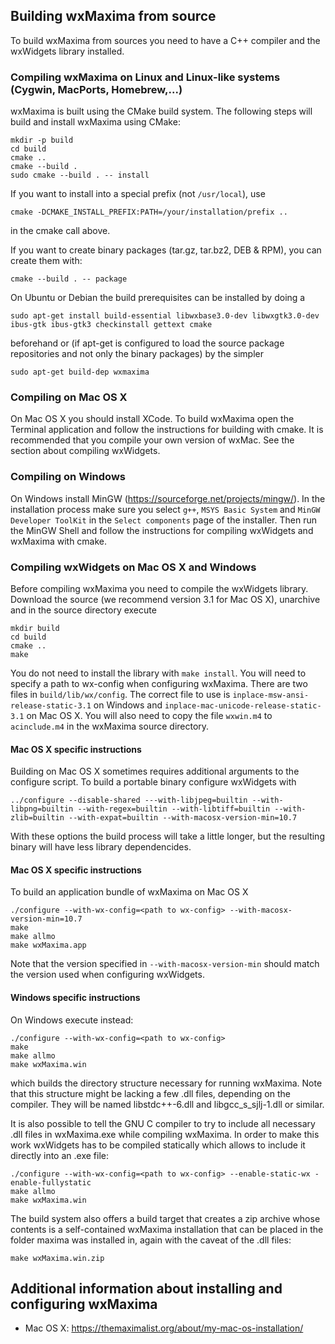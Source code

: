 Building wxMaxima from source
-----------------------------

To build wxMaxima from sources you need to have a C++ compiler and the
wxWidgets library installed.

### Compiling wxMaxima on Linux and Linux-like systems (Cygwin, MacPorts, Homebrew,...)

wxMaxima is built using the CMake build system.
The following steps will build and install wxMaxima using CMake:

    mkdir -p build
    cd build
    cmake ..
    cmake --build .
    sudo cmake --build . -- install

If you want to install into a special prefix (not `/usr/local`), use

    cmake -DCMAKE_INSTALL_PREFIX:PATH=/your/installation/prefix ..

in the cmake call above.

If you want to create binary packages (tar.gz, tar.bz2, DEB & RPM), you can
create them with:

    cmake --build . -- package


On Ubuntu or Debian the build prerequisites can be installed by doing
a

    sudo apt-get install build-essential libwxbase3.0-dev libwxgtk3.0-dev ibus-gtk ibus-gtk3 checkinstall gettext cmake

beforehand or (if apt-get is configured to load the source package
repositories and not only the binary packages) by the simpler

    sudo apt-get build-dep wxmaxima


### Compiling on Mac OS X

On Mac OS X you should install XCode. To build wxMaxima open the
Terminal application and follow the instructions for building with cmake.
It is recommended that you compile your own version of
wxMac. See the section about compiling wxWidgets.


### Compiling on Windows

On Windows install MinGW (https://sourceforge.net/projects/mingw/). In
the installation process make sure you select `g++`, `MSYS Basic
System` and `MinGW Developer ToolKit` in the `Select components` page
of the installer.  Then run the MinGW Shell and follow the
instructions for compiling wxWidgets and wxMaxima with cmake.


### Compiling wxWidgets on Mac OS X and Windows

Before compiling wxMaxima you need to compile the wxWidgets
library. Download the source (we recommend version 3.1 for Mac OS X),
unarchive and in the source directory execute

    mkdir build
    cd build
    cmake ..
    make

You do not need to install the library with `make install`. You will
need to specify a path to wx-config when configuring wxMaxima. There
are two files in `build/lib/wx/config`. The correct file to use is
`inplace-msw-ansi-release-static-3.1` on Windows and
`inplace-mac-unicode-release-static-3.1` on Mac OS X. You will also
need to copy the file `wxwin.m4` to `acinclude.m4` in the wxMaxima
source directory.

#### Mac OS X specific instructions

Building on Mac OS X sometimes requires additional arguments to the
configure script. To build a portable binary configure wxWidgets with

    ../configure --disable-shared ---with-libjpeg=builtin --with-libpng=builtin --with-regex=builtin --with-libtiff=builtin --with-zlib=builtin --with-expat=builtin --with-macosx-version-min=10.7

With these options the build process will take a little longer, but
the resulting binary will have less library dependencides.

#### Mac OS X specific instructions

To build an application bundle of wxMaxima on Mac OS X

    ./configure --with-wx-config=<path to wx-config> --with-macosx-version-min=10.7
    make
    make allmo
    make wxMaxima.app

Note that the version specified in `--with-macosx-version-min` should match the version
used when configuring wxWidgets.

#### Windows specific instructions

On Windows execute instead:

    ./configure --with-wx-config=<path to wx-config>
    make
    make allmo
    make wxMaxima.win

which builds the directory structure necessary for running wxMaxima. Note
that this structure might be lacking a few .dll files, depending on the
compiler. They will be named libstdc++-6.dll and libgcc_s_sjlj-1.dll or
similar.

It is also possible to tell the GNU C compiler to try to include all
necessary .dll files in wxMaxima.exe while compiling wxMaxima. In order to
make this work wxWidgets has to be compiled statically which allows to
include it directly into an .exe file:

    ./configure --with-wx-config=<path to wx-config> --enable-static-wx -enable-fullystatic
    make allmo
    make wxMaxima.win


The build system also offers a build target that creates a zip archive whose
contents is a self-contained wxMaxima installation that can be placed in the folder
maxima was installed in, again with the caveat of the .dll files:

    make wxMaxima.win.zip

Additional information about installing and configuring wxMaxima
----------------------------------------------------------------
 - Mac OS X: https://themaximalist.org/about/my-mac-os-installation/
 